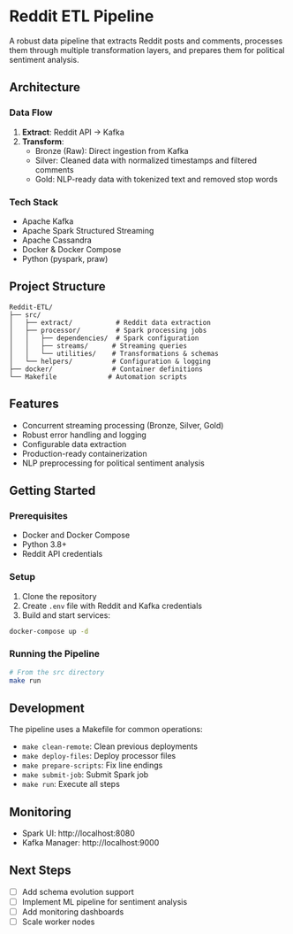 # Reddit ETL Pipeline

A robust data pipeline that extracts Reddit posts and comments, processes them through multiple transformation layers, and prepares them for political sentiment analysis.

## Architecture

### Data Flow
1. **Extract**: Reddit API → Kafka
2. **Transform**: 
   - Bronze (Raw): Direct ingestion from Kafka
   - Silver: Cleaned data with normalized timestamps and filtered comments
   - Gold: NLP-ready data with tokenized text and removed stop words

### Tech Stack
- Apache Kafka
- Apache Spark Structured Streaming
- Apache Cassandra
- Docker & Docker Compose
- Python (pyspark, praw)

## Project Structure
```
Reddit-ETL/
├── src/
│   ├── extract/           # Reddit data extraction
│   ├── processor/         # Spark processing jobs
│   │   ├── dependencies/  # Spark configuration
│   │   ├── streams/      # Streaming queries
│   │   └── utilities/    # Transformations & schemas
│   └── helpers/          # Configuration & logging
├── docker/               # Container definitions
└── Makefile             # Automation scripts
```

## Features
- Concurrent streaming processing (Bronze, Silver, Gold)
- Robust error handling and logging
- Configurable data extraction
- Production-ready containerization
- NLP preprocessing for political sentiment analysis

## Getting Started

### Prerequisites
- Docker and Docker Compose
- Python 3.8+
- Reddit API credentials

### Setup
1. Clone the repository
2. Create `.env` file with Reddit and Kafka credentials
3. Build and start services:
```bash
docker-compose up -d
```

### Running the Pipeline
```bash
# From the src directory
make run
```

## Development

The pipeline uses a Makefile for common operations:
- `make clean-remote`: Clean previous deployments
- `make deploy-files`: Deploy processor files
- `make prepare-scripts`: Fix line endings
- `make submit-job`: Submit Spark job
- `make run`: Execute all steps

## Monitoring
- Spark UI: http://localhost:8080
- Kafka Manager: http://localhost:9000

## Next Steps
- [ ] Add schema evolution support
- [ ] Implement ML pipeline for sentiment analysis
- [ ] Add monitoring dashboards
- [ ] Scale worker nodes